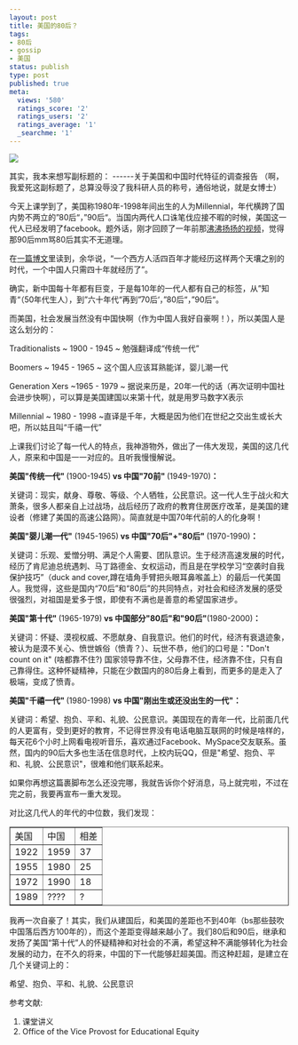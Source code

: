 ```yaml
---
layout: post
title: 美国的80后？
tags:
- 80后
- gossip
- 美国
status: publish
type: post
published: true
meta:
  views: '580'
  ratings_score: '2'
  ratings_users: '2'
  ratings_average: '1'
  _searchme: '1'
---
```


![](https://dl.dropboxusercontent.com/u/308058/blogimages/2010/07/millennial.jpg)

其实，我本来想写副标题的： ------关于美国和中国时代特征的调查报告 （啊，我爱死这副标题了，总算没辱没了我科研人员的称号，通俗地说，就是女博士）

今天上课学到了，美国称1980年-1998年间出生的人为Millennial，年代横跨了国内势不两立的”80后“，”90后“。当国内两代人口诛笔伐应接不暇的时候，美国这一代人已经发明了facebook。题外话，刚才回顾了一年前那<a href="http://www.56.com/u41/v_MzI2NDMwMTQ.html" target="_blank">沸沸扬扬的视频</a>，觉得那90后mm骂80后其实不无道理。

在<a href="http://www.my1510.cn/article.php?93f2d6b62152b963" target="_blank">一篇博文</a>里读到，余华说，“一个西方人活四百年才能经历这样两个天壤之别的时代，一个中国人只需四十年就经历了”。

确实，新中国每十年都有巨变，于是每10年的一代人都有自己的标签，从”知青“（50年代生人），到”六十年代“再到”70后‘，”80后“，”90后“。

而美国，社会发展当然没有中国快啊（作为中国人我好自豪啊！），所以美国人是这么划分的：

Traditionalists ~ 1900 - 1945 ~ 勉强翻译成“传统一代”

Boomers ~ 1945 - 1965 ~ 这个国人应该耳熟能详，婴儿潮一代

Generation Xers ~1965 - 1979 ~ 据说来历是，20年一代的话（再次证明中国社会进步快啊），可以算是美国建国以来第十代，就是用罗马数字X表示

Millennial ~ 1980 - 1998 ~直译是千年，大概是因为他们在世纪之交出生或长大吧，所以姑且叫“千禧一代”

上课我们讨论了每一代人的特点，我神游物外，做出了一伟大发现，美国的这几代人，原来和中国是一一对应的。且听我慢慢解说。

<strong>美国"传统一代" </strong>(1900-1945)<strong> vs 中国"70前" </strong>(1949-1970)<strong>：</strong>

关键词：现实，献身、尊敬、等级、个人牺牲，公民意识。这一代人生于战火和大萧条，很多人都亲自上过战场，战后经历了政府的教育住房医疗改革，是美国的建设者（修建了美国的高速公路网）。简直就是中国70年代前的人的化身啊！

<strong>美国"婴儿潮一代"</strong> (1945-1965)<strong> vs 中国"70后"+"80后" </strong>(1970-1990)<strong>：</strong>

关键词：乐观、爱憎分明、满足个人需要、团队意识。生于经济高速发展的时代，经历了肯尼迪总统遇刺、马丁路德金、女权运动，而且是在学校学习“空袭时自我保护技巧”（duck and cover,蹲在墙角手臂把头眼耳鼻喉盖上）的最后一代美国人。我觉得，这些是国内“70后”和“80后”的共同特点，对社会和经济发展的感受很强烈，对祖国是爱多于恨，即使有不满也是善意的希望国家进步。

<strong>美国"第十代" </strong>(1965-1979)<strong> vs </strong><strong>中国部分"80后"和"90后"</strong>(1980-2000)<strong>：</strong>

关键词：怀疑、漠视权威、不愿献身、自我意识。他们的时代，经济有衰退迹象，被认为是漠不关心、愤世嫉俗（愤青？）、玩世不恭，他们的口号是："Don't count on it" (啥都靠不住?) 国家领导靠不住，父母靠不住，经济靠不住，只有自己靠得住。这种怀疑精神，只能在少数国内的80后身上看到，而更多的是走入了极端，变成了愤青。

<strong>美国"千禧一代" </strong>(1980-1998) <strong>vs </strong><strong>中国"刚出生</strong><strong>或还没出生</strong><strong>的一代"：</strong>

关键词：希望、抱负、平和、礼貌、公民意识。美国现在的青年一代，比前面几代的人更富有，受到更好的教育，不记得世界没有电话电脑互联网的时候是啥样的，每天花6个小时上网看电视听音乐，喜欢通过Facebook、MySpace交友联系。虽然，国内的90后大多也生活在信息时代，上校内玩QQ，但是"希望、抱负、平和、礼貌、公民意识"，很难和他们联系起来。

如果你再想这篇裹脚布怎么还没完哪，我就告诉你个好消息，马上就完啦，不过在完之前，我要再宣布一重大发现。

对比这几代人的年代的中位数，我们发现：
<table border="1"><tbody><tr><td>美国</td>
<td>中国</td>
<td>相差</td>
</tr><tr><td>1922</td>
<td>1959</td>
<td>37</td>
</tr><tr><td>1955</td>
<td>1980</td>
<td>25</td>
</tr><tr><td>1972</td>
<td>1990</td>
<td>18</td>
</tr><tr><td>1989</td>
<td>????</td>
<td>?</td>
</tr></tbody></table>
我再一次自豪了！其实，我们从建国后，和美国的差距也不到40年（bs那些鼓吹中国落后西方100年的），而这个差距变得越来越小了。我们80后和90后，继承和发扬了美国“第十代”人的怀疑精神和对社会的不满，希望这种不满能够转化为社会发展的动力，在不久的将来，中国的下一代能够赶超美国。而这种赶超，是建立在几个关键词上的：

希望、抱负、平和、礼貌、公民意识


参考文献:
1. 课堂讲义
2. Office of the Vice Provost for Educational Equity
